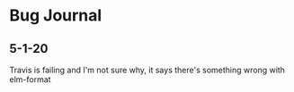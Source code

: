 # Bug Journal

## 5-1-20
Travis is failing and I'm not sure why, it says there's something wrong with elm-format 
